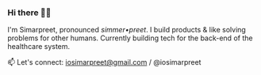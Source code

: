 ### Hi there 👋🏽

I'm Simarpreet, pronounced *simmer•preet*. I build products & like solving problems for other humans. Currently building tech for the back-end of the healthcare system.

📫 Let's connect: iosimarpreet@gmail.com / @iosimarpreet
